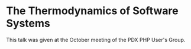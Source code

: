The Thermodynamics of Software Systems
======================================

This talk was given at the October meeting of the PDX PHP User's Group.